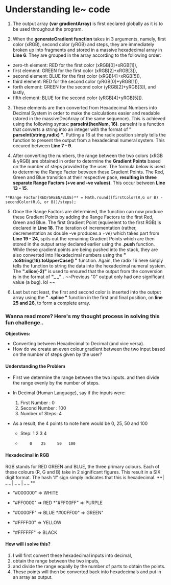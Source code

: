 
# Understanding le~ code

1. The output array __(var gradientArray)__ is first declared globally as it is to be used throughout the program.

2. When the __generateGradient function__ takes in 3 arguments, namely, first color (xRGB), second color (yRGB) and steps, they are immediately broken up into fragments and stored in a massive hexadecimal array in __Line 6__. They are grouped in the array according to the following order:
 * zero-th element: RED for the first color (xRGB[0]+xRGB[1]),
 * first element: GREEN for the first color (xRGB[2]+xRGB[3]),
 * second element: BLUE for the first color (xRGB[4]+xRGB[5]),
 * third element: RED for the second color (yRGB[0]+yRGB[1]),
 * forth element: GREEN for the second color (yRGB[2]+yRGB[3]), and lastly,
 * fifth element: BLUE for the second color (yRGB[4]+yRGB[5]]).

3. These elements are then converted from Hexadecimal Numbers into Decimal System in order to make the calculations easier and readable (stored in the massiveDecArray of the same sequence). This is achieved using the following syntax: __parseInt(hexNum, 16)__. parseInt is a function that converts a string into an integer with the format of **" parseInt(string,radix) "**. Putting a 16 at the radix position simply tells the function to present the output from a hexadecimal numeral system. This occured between __Line 7 - 9__.

4. After converting the numbers, the range between the two colors (xRGB & yRGB) are obtained in order to determine the **Gradient Points** based on the number of steps provided by the user. The formula below is used to determine the Range Factor between these Gradient Points. The Red, Green and Blue transition at their respective pace, **resulting in three separate Range Factors (+ve and -ve values)**. This occur between __Line 13 - 15__.

  `**Range Factor(RED/GREEN/BLUE)** = Math.round((firstColor(R,G or B) - secondColor(R,G, or B))/steps);`

5. Once the Range Factors are determined, the function can now produce these Gradient Points by adding the Range Factors to the first Red, Green and Blue. The first Gradient Point (equivelent to the first RGB) is declared in __Line 18__. The iteration of incrementation (rather, decrementation as double -ve produces a +ve) which takes part from __Line 19 - 24__, spits out the remaining Gradient Points which are then stored in the output array declared earlier using the **.push** function. While these gradient points are being pushed into the stack, they are also converted into Hexadecimal numbers using the **" .toString(16).toUpperCase() "** function. Again, the radix 16 here simply tells the function to string the data into the hexadecimal numeral system. The **".slice(-2)"** is used to ensured that the output from the conversion is in the format of **"_ _"** . ~~Previous "0" output only had one significant value (a bug). lol ~~

6. Last but not least, the first and second color is inserted into the output array using the **" .splice "** function in the first and final position, on __line 25 and 26__, to form a complete array.









### Wanna read more? Here's my thought process in solving this fun challenge..
__Objectives:__
 * Converting between Hexadecimal to Decimal (and vice versa).
 * How do we create an even colour gradient between the two input based on the number of steps given by the user?

#### Understanding the Problem
 * First we determine the range between the  two inputs. and then divide the range evenly by the number of steps.
 * In Decimal (Human Language), say if the inputs were:
   1. First Number : 0
   2.	Second Number : 100
   3.	Number of Steps: 4

 * As a result, the 4 points to note here would be 0, 25, 50 and 100
   * Step: 1	  2	   3	  4
   *	     0	  25	 50	  100

#### Hexadecimal in RGB
RGB stands for RED GREEN and BLUE, the three primary colours. Each of these colours (R, G and B) take in 2 significant figures. This result in a SIX digit format. The hash ‘#' sign simply indicates that this is hexadecimal.
**| _ _ | _ _ | _ _ **

 * "#000000" => WHITE

 * "#FF0000" => RED
      *"#FF00FF" => PURPLE
 * "#0000FF" => BLUE
      *#00FF00" => GREEN"
 * "#FFFF00" => YELLOW

 * "#FFFFFF" => BLACK
 
#### How will i solve this?
1.	I will first convert these hexadecimal inputs into decimal,
2.	obtain the range between the two inputs,
3.	and divide the range equally by the number of parts to obtain the points.
4. 	These points will then be converted back into hexadecimals and put in an array as output.
